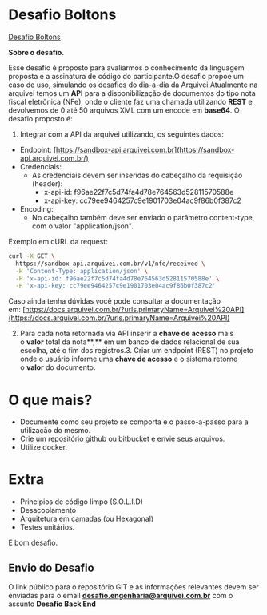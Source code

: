 # Desafio Boltons
 
[Desafio Boltons](https://www.notion.so/Desafio-Boltons-f40fd110d22a4fa3a6f8eb38defb62d1)

**Sobre o desafio.**

Esse desafio é proposto para avaliarmos o conhecimento da linguagem proposta e a assinatura de código do participante.O desafio propoe um caso de uso, simulando os desafios do dia-a-dia da Arquivei.Atualmente na arquivei temos um **API** para a disponibilização de documentos do tipo nota fiscal eletrônica (NFe), onde o cliente faz uma chamada utilizando **REST** e devolvemos de 0 até 50 arquivos XML com um encode em **base64**. O desafio proposto é:

1. Integrar com a API da arquivei utilizando, os seguintes dados:

- Endpoint: [https://sandbox-api.arquivei.com.br](https://sandbox-api.arquivei.com.br/)
- Credenciais:
    - As credenciais devem ser inseridas do cabeçalho da requisição (header):
        - x-api-id: f96ae22f7c5d74fa4d78e764563d52811570588e
        - x-api-key: cc79ee9464257c9e1901703e04ac9f86b0f387c2
- Encoding:
    - No cabeçalho também deve ser enviado o parâmetro content-type, com o valor "application/json".

Exemplo em cURL da request:

```bash
curl -X GET \
  https://sandbox-api.arquivei.com.br/v1/nfe/received \
  -H 'Content-Type: application/json' \
  -H 'x-api-id: f96ae22f7c5d74fa4d78e764563d52811570588e' \
  -H 'x-api-key: cc79ee9464257c9e1901703e04ac9f86b0f387c2'
```

Caso ainda tenha dúvidas você pode consultar a documentação em: [https://docs.arquivei.com.br/?urls.primaryName=Arquivei%20API](https://docs.arquivei.com.br/?urls.primaryName=Arquivei%20API)

2. Para cada nota retornada via API inserir a **chave de acesso** mais o **valor** total da nota**,** em um banco de dados relacional de sua escolha, até o fim dos registros.3. Criar um endpoint (REST) no projeto onde o usuário informe uma **chave de acesso** e o sistema retorne o **valor** do documento.

# O que mais?

- Documente como seu projeto se comporta e o passo-a-passo para a utilização do mesmo.
- Crie um repositório github ou bitbucket e envie seus arquivos.
- Utilize docker.

# Extra

- Principios de código limpo (S.O.L.I.D)
- Desacoplamento
- Arquitetura em camadas (ou Hexagonal)
- Testes unitários.

E bom desafio.

## Envio do Desafio

O link público para o repositório GIT e as informações relevantes devem ser enviadas para o email [**desafio.engenharia@arquivei.com.br**](mailto:desafio.engenharia@arquivei.com.br) com o assunto **Desafio Back End**
